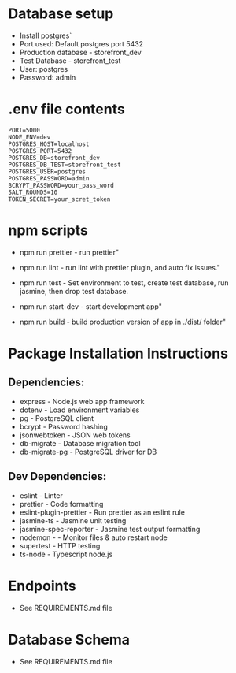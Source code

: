 # Database setup
 - Install postgres`
 - Port used: Default postgres port 5432
 - Production database - storefront_dev
 - Test Database - storefront_test
 - User: postgres
 - Password: admin


# .env file contents
    PORT=5000
    NODE_ENV=dev
    POSTGRES_HOST=localhost
    POSTGRES_PORT=5432
    POSTGRES_DB=storefront_dev
    POSTGRES_DB_TEST=storefront_test
    POSTGRES_USER=postgres
    POSTGRES_PASSWORD=admin
    BCRYPT_PASSWORD=your_pass_word
    SALT_ROUNDS=10
    TOKEN_SECRET=your_scret_token


# npm scripts

- npm run prettier - run prettier"

- npm run lint - run lint with prettier plugin, and auto fix issues." 

- npm run test - Set environment to test, create test database, run jasmine, then drop test database.

- npm run start-dev - start development app"

- npm run build - build production version of app in ./dist/ folder"

# Package Installation Instructions

## Dependencies:
- express - Node.js web app framework
- dotenv - Load environment variables
- pg  - PostgreSQL client
- bcrypt - Password hashing
- jsonwebtoken - JSON web tokens
- db-migrate - Database migration tool
- db-migrate-pg - PostgreSQL driver for DB

## Dev Dependencies:
- eslint -  Linter
- prettier -  Code formatting
- eslint-plugin-prettier -  Run prettier as an eslint rule
- jasmine-ts - Jasmine unit testing
- jasmine-spec-reporter -  Jasmine test output formatting
- nodemon -  - Monitor files & auto restart node
- supertest -  HTTP testing
- ts-node -  Typescript node.js

# Endpoints
 - See REQUIREMENTS.md file

 # Database Schema
 - See REQUIREMENTS.md file
